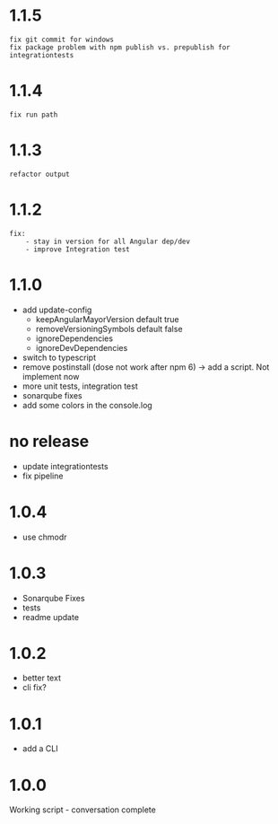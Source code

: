 # 1.1.5
    fix git commit for windows
    fix package problem with npm publish vs. prepublish for integrationtests

# 1.1.4
    fix run path

# 1.1.3
    refactor output
# 1.1.2
    fix:
        - stay in version for all Angular dep/dev
        - improve Integration test


# 1.1.0
- add update-config
    - keepAngularMayorVersion default true
    - removeVersioningSymbols default false
    - ignoreDependencies 
    - ignoreDevDependencies
- switch to typescript
- remove postinstall (dose not work after npm 6) -> add a script. Not implement now
- more unit tests, integration test
- sonarqube fixes
- add some colors in the console.log

# no release
- update integrationtests
- fix pipeline

# 1.0.4
- use chmodr

# 1.0.3
- Sonarqube Fixes
- tests
- readme update

# 1.0.2
- better text
- cli fix?

# 1.0.1
- add a CLI

# 1.0.0
Working script - conversation complete
